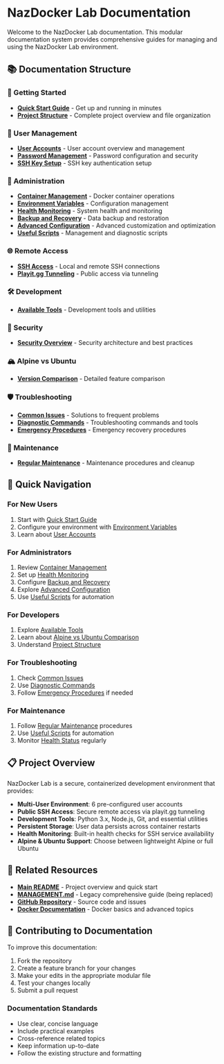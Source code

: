 # NazDocker Lab Documentation

Welcome to the NazDocker Lab documentation. This modular documentation system provides comprehensive guides for managing and using the NazDocker Lab environment.

## 📚 Documentation Structure

### 🚀 Getting Started
- **[Quick Start Guide](getting-started/quick-start.md)** - Get up and running in minutes
- **[Project Structure](getting-started/project-structure.md)** - Complete project overview and file organization

### 👥 User Management
- **[User Accounts](user-management/user-accounts.md)** - User account overview and management
- **[Password Management](user-management/passwords.md)** - Password configuration and security
- **[SSH Key Setup](user-management/ssh-keys.md)** - SSH key authentication setup

### 🔧 Administration
- **[Container Management](administration/container-management.md)** - Docker container operations
- **[Environment Variables](administration/environment-variables.md)** - Configuration management
- **[Health Monitoring](administration/health-monitoring.md)** - System health and monitoring
- **[Backup and Recovery](administration/backup-recovery.md)** - Data backup and restoration
- **[Advanced Configuration](administration/advanced-configuration.md)** - Advanced customization and optimization
- **[Useful Scripts](administration/useful-scripts.md)** - Management and diagnostic scripts

### 🌐 Remote Access
- **[SSH Access](remote-access/ssh-access.md)** - Local and remote SSH connections
- **[Playit.gg Tunneling](remote-access/playit-tunneling.md)** - Public access via tunneling

### 🛠️ Development
- **[Available Tools](development/available-tools.md)** - Development tools and utilities

### 🔐 Security
- **[Security Overview](security/security-overview.md)** - Security architecture and best practices

### 🏔️ Alpine vs Ubuntu
- **[Version Comparison](alpine-ubuntu/comparison.md)** - Detailed feature comparison

### 🛡️ Troubleshooting
- **[Common Issues](troubleshooting/common-issues.md)** - Solutions to frequent problems
- **[Diagnostic Commands](troubleshooting/diagnostics.md)** - Troubleshooting commands and tools
- **[Emergency Procedures](troubleshooting/emergency.md)** - Emergency recovery procedures

### 🔧 Maintenance
- **[Regular Maintenance](maintenance/regular-maintenance.md)** - Maintenance procedures and cleanup

## 🎯 Quick Navigation

### For New Users
1. Start with [Quick Start Guide](getting-started/quick-start.md)
2. Configure your environment with [Environment Variables](administration/environment-variables.md)
3. Learn about [User Accounts](user-management/user-accounts.md)

### For Administrators
1. Review [Container Management](administration/container-management.md)
2. Set up [Health Monitoring](administration/health-monitoring.md)
3. Configure [Backup and Recovery](administration/backup-recovery.md)
4. Explore [Advanced Configuration](administration/advanced-configuration.md)
5. Use [Useful Scripts](administration/useful-scripts.md) for automation

### For Developers
1. Explore [Available Tools](development/available-tools.md)
2. Learn about [Alpine vs Ubuntu Comparison](alpine-ubuntu/comparison.md)
3. Understand [Project Structure](getting-started/project-structure.md)

### For Troubleshooting
1. Check [Common Issues](troubleshooting/common-issues.md)
2. Use [Diagnostic Commands](troubleshooting/diagnostics.md)
3. Follow [Emergency Procedures](troubleshooting/emergency.md) if needed

### For Maintenance
1. Follow [Regular Maintenance](maintenance/regular-maintenance.md) procedures
2. Use [Useful Scripts](administration/useful-scripts.md) for automation
3. Monitor [Health Status](administration/health-monitoring.md) regularly

## 📋 Project Overview

NazDocker Lab is a secure, containerized development environment that provides:

- **Multi-User Environment**: 6 pre-configured user accounts
- **Public SSH Access**: Secure remote access via playit.gg tunneling
- **Development Tools**: Python 3.x, Node.js, Git, and essential utilities
- **Persistent Storage**: User data persists across container restarts
- **Health Monitoring**: Built-in health checks for SSH service availability
- **Alpine & Ubuntu Support**: Choose between lightweight Alpine or full Ubuntu

## 🔗 Related Resources

- **[Main README](../README.md)** - Project overview and quick start
- **[MANAGEMENT.md](../MANAGEMENT.md)** - Legacy comprehensive guide (being replaced)
- **[GitHub Repository](https://github.com/nazdridoy/nazdocker-lab)** - Source code and issues
- **[Docker Documentation](https://docs.docker.com/)** - Docker basics and advanced topics

## 📝 Contributing to Documentation

To improve this documentation:

1. Fork the repository
2. Create a feature branch for your changes
3. Make your edits in the appropriate modular file
4. Test your changes locally
5. Submit a pull request

### Documentation Standards

- Use clear, concise language
- Include practical examples
- Cross-reference related topics
- Keep information up-to-date
- Follow the existing structure and formatting

